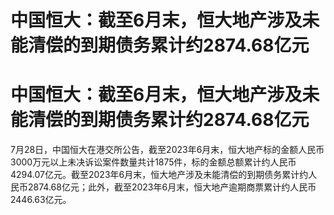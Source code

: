 # 中国恒大：截至6月末，恒大地产涉及未能清偿的到期债务累计约2874.68亿元

# 中国恒大：截至6月末，恒大地产涉及未能清偿的到期债务累计约2874.68亿元

7月28日，中国恒大在港交所公告，截至2023年6月末，恒大地产标的金额人民币3000万元以上未决诉讼案件数量共计1875件，标的金额总额累计约人民币4294.07亿元。截至2023年6月末，恒大地产涉及未能清偿的到期债务累计约人民币2874.68亿元；此外，截至2023年6月末，恒大地产逾期商票累计约人民币2446.63亿元。

